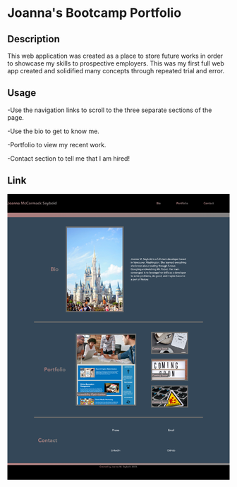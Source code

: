 # Joanna's Bootcamp Portfolio

## Description

This web application was created as a place to store future works in order to showcase my skills to prospective employers. This was my first full web app created and solidified many concepts through repeated trial and error.

## Usage

-Use the navigation links to scroll to the three separate sections of the page. 

-Use the bio to get to know me.

-Portfolio to view my recent work. 

-Contact section to tell me that I am hired!

## Link

![Screenshot of the deployed web app.](./Assets/PortfolioScreenshot.png)
